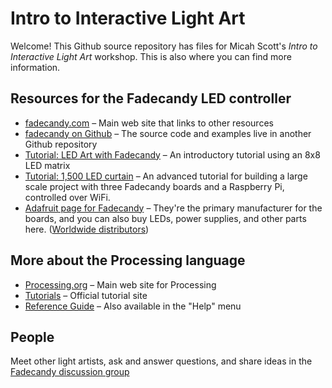 Intro to Interactive Light Art
==============================

Welcome! This Github source repository has files for Micah Scott's *Intro to Interactive Light Art* workshop. This is also where you can find more information.

Resources for the Fadecandy LED controller
------------------------------------------

* [fadecandy.com](http://fadecandy.com) – Main web site that links to other resources
* [fadecandy on Github](https://github.com/scanlime/fadecandy) – The source code and examples live in another Github repository
* [Tutorial: LED Art with Fadecandy](https://learn.adafruit.com/led-art-with-fadecandy) – An introductory tutorial using an 8x8 LED matrix
* [Tutorial: 1,500 LED curtain](https://learn.adafruit.com/1500-neopixel-led-curtain-with-raspberry-pi-fadecandy/) – An advanced tutorial for building a large scale project with three Fadecandy boards and a Raspberry Pi, controlled over WiFi.
* [Adafruit page for Fadecandy](http://www.adafruit.com/products/1689) – They're the primary manufacturer for the boards, and you can also buy LEDs, power supplies, and other parts here. ([Worldwide distributors](https://www.adafruit.com/distributors))

More about the Processing language
----------------------------------

* [Processing.org](http://processing.org) – Main web site for Processing
* [Tutorials](http://processing.org/tutorials/) – Official tutorial site
* [Reference Guide](http://processing.org/reference/) – Also available in the "Help" menu

People
------

Meet other light artists, ask and answer questions, and share ideas in the [Fadecandy discussion group](https://groups.google.com/forum/#!forum/fadecandy)
